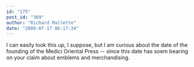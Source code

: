 ```yaml
---
id: "175"
post_id: "369"
author: "Richard Mallette"
date: "2009-07-17 06:17:34"
---
```

I can easily look this up, I suppose, but I am curious about the date of the founding of the Medici Oriental Press -- since this date has soem bearing on your claim about emblems and merchandising.

